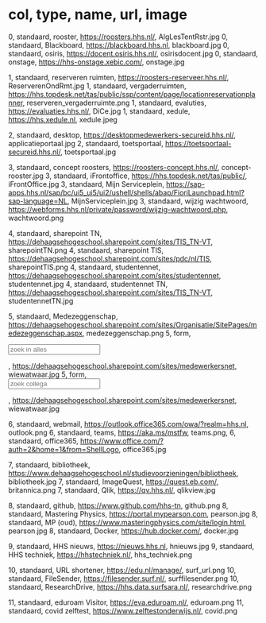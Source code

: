 # col, type, name, url, image
0, standaard, rooster, https://roosters.hhs.nl/, AlgLesTentRstr.jpg
0, standaard, Blackboard, https://blackboard.hhs.nl, blackboard.jpg
0, standaard, osiris, https://docent.osiris.hhs.nl/, osirisdocent.jpg
0, standaard, onstage, https://hhs-onstage.xebic.com/, onstage.jpg

1, standaard, reserveren ruimten, https://roosters-reserveer.hhs.nl/, ReserverenOndRmt.jpg
1, standaard, vergaderruimten, https://hhs.topdesk.net/tas/public/ssp/content/page/locationreservationplanner, reserveren_vergaderruimte.png
1, standaard, evaluties, https://evaluaties.hhs.nl/, DiCe.jpg
1, standaard, xedule, https://hhs.xedule.nl, xedule.jpeg

2, standaard, desktop, https://desktopmedewerkers-secureid.hhs.nl/, applicatieportaal.jpg
2, standaard, toetsportaal, https://toetsportaal-secureid.hhs.nl/, toetsportaal.jpg

3, standaard, concept roosters, https://roosters-concept.hhs.nl/, concept-rooster.jpg
3, standaard, iFrontoffice, https://hhs.topdesk.net/tas/public/, iFrontOffice.jpg
3, standaard, Mijn Serviceplein, https://sap-apps.hhs.nl/sap/bc/ui5_ui5/ui2/ushell/shells/abap/FioriLaunchpad.html?sap-language=NL, MijnServiceplein.jpg
3, standaard, wijzig wachtwoord, https://webforms.hhs.nl/private/password/wijzig-wachtwoord.php, wachtwoord.png

4, standaard, sharepoint TN, https://dehaagsehogeschool.sharepoint.com/sites/TIS_TN-VT, sharepointTN.png
4, standaard, sharepoint TIS, https://dehaagsehogeschool.sharepoint.com/sites/pdc/nl/TIS, sharepointTIS.png
4, standaard, studentennet, https://dehaagsehogeschool.sharepoint.com/sites/studentennet, studentennet.jpg
4, standaard, studentennet TN, https://dehaagsehogeschool.sharepoint.com/sites/TIS_TN-VT, studentennetTN.jpg

5, standaard, Medezeggenschap, https://dehaagsehogeschool.sharepoint.com/sites/Organisatie/SitePages/medezeggenschap.aspx, medezeggenschap.png
5, form, <form target="_blank" method="get" action="https://dehaagsehogeschool.sharepoint.com/sites/medewerkersnet/_layouts/15/search.aspx"> <input  type="text" placeholder="zoek in alles" name="q"></form>, https://dehaagsehogeschool.sharepoint.com/sites/medewerkersnet, wiewatwaar.jpg
5, form, <form target="_blank" method="get" action="https://dehaagsehogeschool.sharepoint.com/sites/medewerkersnet/_layouts/15/search.aspx/people"> <input  type="text" placeholder="zoek collega" name="q"></form>, https://dehaagsehogeschool.sharepoint.com/sites/medewerkersnet, wiewatwaar.jpg

6, standaard, webmail, https://outlook.office365.com/owa/?realm=hhs.nl, outlook.png
6, standaard, teams, https://aka.ms/mstfw, teams.png,
6, standaard, office365, https://www.office.com/?auth=2&home=1&from=ShellLogo, office365.jpg

7, standaard, bibliotheek, https://www.dehaagsehogeschool.nl/studievoorzieningen/bibliotheek, bibliotheek.jpg
7, standaard, ImageQuest, https://quest.eb.com/, britannica.png
7, standaard, Qlik, https://qv.hhs.nl/, qlikview.jpg

8, standaard, github, https://www.github.com/hhs-tn, github.png
8, standaard, Mastering Physics, https://portal.mypearson.com, pearson.jpg
8, standaard, MP (oud), https://www.masteringphysics.com/site/login.html, pearson.jpg
8, standaard, Docker, https://hub.docker.com/, docker.jpg

9, standaard, HHS nieuws, https://nieuws.hhs.nl, hnieuws.jpg
9, standaard, HHS techniek, https://hhstechniek.nl/, hhs_techniek.png


10, standaard, URL shortener, https://edu.nl/manage/, surf_url.png
10, standaard, FileSender, https://filesender.surf.nl/, surffilesender.png
10, standaard, ResearchDrive, https://hhs.data.surfsara.nl/, researchdrive.png

11, standaard, eduroam Visitor, https://eva.eduroam.nl/, eduroam.png
11, standaard, covid zelftest, https://www.zelftestonderwijs.nl/, covid.png
